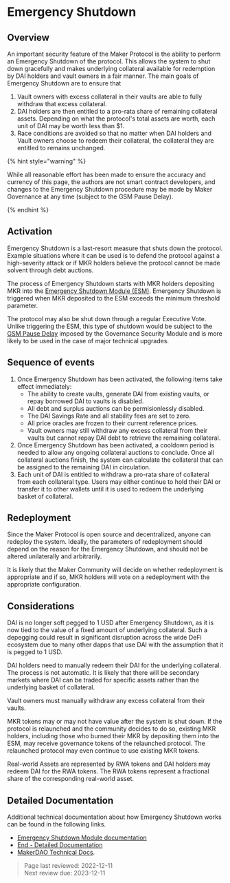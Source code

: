 # Emergency Shutdown

## Overview

An important security feature of the Maker Protocol is the ability to perform an Emergency Shutdown of the protocol. This allows the system to shut down gracefully and makes underlying collateral available for redemption by DAI holders and vault owners in a fair manner. The main goals of Emergency Shutdown are to ensure that 
1. Vault owners with excess collateral in their vaults are able to fully withdraw that excess collateral. 
2. DAI holders are then entitled to a pro-rata share of remaining collateral assets. Depending on what the protocol's total assets are worth, each unit of DAI may be worth less than $1. 
3. Race conditions are avoided so that no matter when DAI holders and Vault owners choose to redeem their collateral, the collateral they are entitled to remains unchanged.

{% hint style="warning" %}

While all reasonable effort has been made to ensure the accuracy and currency of this page, the authors are not smart contract developers, and changes to the Emergency Shutdown procedure may be made by Maker Governance at any time (subject to the GSM Pause Delay).

{% endhint %}

## Activation

Emergency Shutdown is a last-resort measure that shuts down the protocol. Example situations where it can be used is to defend the protocol against a high-severity attack or if MKR holders believe the protocol cannot be made solvent through debt auctions.

The process of Emergency Shutdown starts with MKR holders depositing MKR into the [Emergency Shutdown Module (ESM)](../module-index/module-emergency-shutdown.md). Emergency Shutdown is triggered when MKR deposited to the ESM exceeds the minimum threshold parameter. 

The protocol may also be shut down through a regular Executive Vote. Unlike triggering the ESM, this type of shutdown would be subject to the [GSM Pause Delay](../parameter-index/core/param-gsm-pause-delay.md) imposed by the Governance Security Module and is more likely to be used in the case of major technical upgrades.

## Sequence of events

1. Once Emergency Shutdown has been activated, the following items take effect immediately:
    * The ability to create vaults, generate DAI from existing vaults, or repay borrowed DAI to vaults is disabled. 
    * All debt and surplus auctions can be permisionlessly disabled. 
    * The DAI Savings Rate and all stability fees are set to zero. 
    * All price oracles are frozen to their current reference prices. 
    * Vault owners may still withdraw any excess collateral from their vaults but cannot repay DAI debt to retrieve the remaining collateral. 
2. Once Emergency Shutdown has been activated, a cooldown period is needed to allow any ongoing collateral auctions to conclude. Once all collateral auctions finish, the system can calculate the collateral that can be assigned to the remaining DAI in circulation.
3. Each unit of DAI is entitled to withdraw a pro-rata share of collateral from each collateral type. Users may either continue to hold their DAI or transfer it to other wallets until it is used to redeem the underlying basket of collateral. 

## Redeployment

Since the Maker Protocol is open source and decentralized, anyone can redeploy the system. Ideally, the parameters of redeployment should depend on the reason for the Emergency Shutdown, and should not be altered unilaterally and arbitrarily. 

It is likely that the Maker Community will decide on whether redeployment is appropriate and if so, MKR holders will vote on a redeployment with the appropriate configuration.

## Considerations

DAI is no longer soft pegged to 1 USD after Emergency Shutdown, as it is now tied to the value of a fixed amount of underlying collateral. Such a depegging could result in significant disruption across the wide DeFi ecosystem due to many other dapps that use DAI with the assumption that it is pegged to 1 USD.

DAI holders need to manually redeem their DAI for the underlying collateral. The process is not automatic. It is likely that there will be secondary markets where DAI can be traded for specific assets rather than the underlying basket of collateral.  

Vault owners must manually withdraw any excess collateral from their vaults.

MKR tokens may or may not have value after the system is shut down. If the protocol is relaunched and the community decides to do so, existing MKR holders, including those who burned their MKR by depositing them into the ESM, may receive governance tokens of the relaunched protocol. The relaunched protocol may even continue to use existing MKR tokens.

Real-world Assets are represented by RWA tokens and DAI holders may redeem DAI for the RWA tokens. The RWA tokens represent a fractional share of the corresponding real-world asset.

## Detailed Documentation

Additional technical documentation about how Emergency Shutdown works can be found in the following links.
* [Emergency Shutdown Module documentation](https://docs.makerdao.com/smart-contract-modules/emergency-shutdown-module)
* [End - Detailed Documentation](https://docs.makerdao.com/smart-contract-modules/shutdown/end-detailed-documentation)
* [MakerDAO Technical Docs](https://docs.makerdao.com/).

>Page last reviewed: 2022-12-11  
>Next review due: 2023-12-11  

